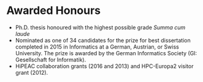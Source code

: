 # Awarded Honours

* Ph.D. thesis honoured with the highest possible grade *Summa cum laude*
* Nominated as one of 34 candidates for the prize for best dissertation completed in 2015 in Informatics at a German, Austrian, or Swiss University. The prize is awarded by the German Informatics Society (GI: Gesellschaft for Informatik).
* HiPEAC collaboration grants (2016 and 2013) and HPC-Europa2 visitor grant (2012).
